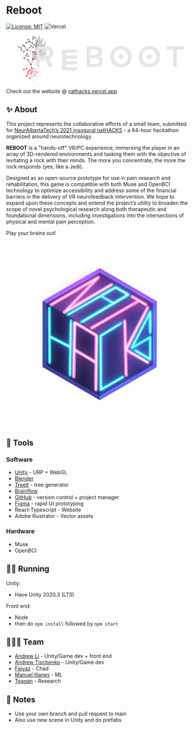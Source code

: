 # Reboot

[![License: MIT](https://img.shields.io/badge/License-MIT-blue.svg)](https://opensource.org/licenses/MIT) ![Vercel](https://vercelbadge.vercel.app/api/Zeyu-Li/natHACKS)

[![banner](img/banner2.png)](https://nathacks.vercel.app/)

Check out the website @ [nathacks.vercel.app](https://nathacks.vercel.app/)

## ✨ About

This project represents the collaborative efforts of a small team, submitted for [NeurAlbertaTech’s 2021 inaugural natHACKS](https://nathacks.devpost.com/) - a 64-hour hackathon organized around neurotechnology. 

**REBOOT** is a "hands-off" VR/PC experience, immersing the player in an array of 3D-rendered environments and tasking them with the objective of levitating a rock with their minds. The more you concentrate, the more the rock responds (yes, like a Jedi). 

Designed as an open-source prototype for use in pain research and rehabilitation, this game is compatible with both Muse and OpenBCI technology to optimize accessibility and address some of the financial barriers in the delivery of VR neurofeedback intervention. We hope to expand upon these concepts and extend the project’s utility to broaden the scope of novel psychological research along both therapeutic and foundational dimensions, including investigations into the intersections of physical and mental pain perception. 

Play your brains out!

![natHACKS](img/natHACKS.png)



## 🔨 Tools

### Software

* [Unity](https://unity.com/) - URP + WebGL
* [Blender](https://www.blender.org/)
* [TreeIt](https://www.evolved-software.com/treeit/treeit) - tree generator
* [Brainflow](https://brainflow.org/)
* [GitHub](https://www.github.com) - version control + project manager
* [Figma](https://www.figma.com/file/IcfrvkiN2HaKL51XlhzF6Y/natHACKS?node-id=0%3A1) - rapid UI prototyping
* React-Typescript - Website
* Adobe Illustrator - Vector assets

### Hardware

* Muse
* OpenBCI



## 🏃‍♀️ Running

Unity:

* Have Unity 2020.3 (LTS)

Front end:

* Node
* then do `npm install` followed by `npm start`



## 👨‍👧‍👧 Team

<!--- put your links here --->

* [Andrew Li](http://andrewli.site/) - Unity/Game dev + front end
* [Andrew Tischenko]() - Unity/Game dev 
* [Faiyaz]() - Chad 
* [Manuel Illanes]() - ML
* [Teagan]() - Research



## 📰 Notes

* Use your own branch and pull request to main
* Also use new scene in Unity and do prefabs 